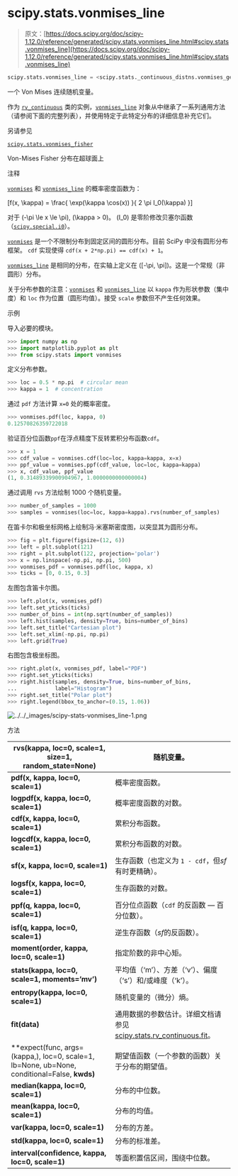 # scipy.stats.vonmises_line

> 原文：[https://docs.scipy.org/doc/scipy-1.12.0/reference/generated/scipy.stats.vonmises_line.html#scipy.stats.vonmises_line](https://docs.scipy.org/doc/scipy-1.12.0/reference/generated/scipy.stats.vonmises_line.html#scipy.stats.vonmises_line)

```py
scipy.stats.vonmises_line = <scipy.stats._continuous_distns.vonmises_gen object>
```

一个 Von Mises 连续随机变量。

作为 [`rv_continuous`](https://docs.scipy.org/doc/scipy-1.12.0/reference/generated/scipy.stats.rv_continuous.html#scipy.stats.rv_continuous "scipy.stats.rv_continuous") 类的实例，[`vonmises_line`](#scipy.stats.vonmises_line "scipy.stats.vonmises_line") 对象从中继承了一系列通用方法（请参阅下面的完整列表），并使用特定于此特定分布的详细信息补充它们。

另请参见

[`scipy.stats.vonmises_fisher`](https://docs.scipy.org/doc/scipy-1.12.0/reference/generated/scipy.stats.vonmises_fisher.html#scipy.stats.vonmises_fisher "scipy.stats.vonmises_fisher")

Von-Mises Fisher 分布在超球面上

注释

[`vonmises`](https://docs.scipy.org/doc/scipy-1.12.0/reference/generated/scipy.stats.vonmises.html#scipy.stats.vonmises "scipy.stats.vonmises") 和 [`vonmises_line`](#scipy.stats.vonmises_line "scipy.stats.vonmises_line") 的概率密度函数为：

\[f(x, \kappa) = \frac{ \exp(\kappa \cos(x)) }{ 2 \pi I_0(\kappa) }\]

对于 \(-\pi \le x \le \pi\), \(\kappa > 0\)。 \(I_0\) 是零阶修改贝塞尔函数（[`scipy.special.i0`](https://docs.scipy.org/doc/scipy-1.12.0/reference/generated/scipy.special.i0.html#scipy.special.i0 "scipy.special.i0")）。

[`vonmises`](https://docs.scipy.org/doc/scipy-1.12.0/reference/generated/scipy.stats.vonmises.html#scipy.stats.vonmises "scipy.stats.vonmises") 是一个不限制分布到固定区间的圆形分布。目前 SciPy 中没有圆形分布框架。 `cdf` 实现使得 `cdf(x + 2*np.pi) == cdf(x) + 1`。

[`vonmises_line`](#scipy.stats.vonmises_line "scipy.stats.vonmises_line") 是相同的分布，在实轴上定义在 \([-\pi, \pi]\)。这是一个常规（非圆形）分布。

关于分布参数的注意：[`vonmises`](https://docs.scipy.org/doc/scipy-1.12.0/reference/generated/scipy.stats.vonmises.html#scipy.stats.vonmises "scipy.stats.vonmises") 和 [`vonmises_line`](#scipy.stats.vonmises_line "scipy.stats.vonmises_line") 以 `kappa` 作为形状参数（集中度）和 `loc` 作为位置（圆形均值）。接受 `scale` 参数但不产生任何效果。

示例

导入必要的模块。

```py
>>> import numpy as np
>>> import matplotlib.pyplot as plt
>>> from scipy.stats import vonmises 
```

定义分布参数。

```py
>>> loc = 0.5 * np.pi  # circular mean
>>> kappa = 1  # concentration 
```

通过 `pdf` 方法计算 `x=0` 处的概率密度。

```py
>>> vonmises.pdf(loc, kappa, 0)
0.12570826359722018 
```

验证百分位函数`ppf`在浮点精度下反转累积分布函数`cdf`。

```py
>>> x = 1
>>> cdf_value = vonmises.cdf(loc=loc, kappa=kappa, x=x)
>>> ppf_value = vonmises.ppf(cdf_value, loc=loc, kappa=kappa)
>>> x, cdf_value, ppf_value
(1, 0.31489339900904967, 1.0000000000000004) 
```

通过调用 `rvs` 方法绘制 1000 个随机变量。

```py
>>> number_of_samples = 1000
>>> samples = vonmises(loc=loc, kappa=kappa).rvs(number_of_samples) 
```

在笛卡尔和极坐标网格上绘制冯·米塞斯密度图，以突显其为圆形分布。

```py
>>> fig = plt.figure(figsize=(12, 6))
>>> left = plt.subplot(121)
>>> right = plt.subplot(122, projection='polar')
>>> x = np.linspace(-np.pi, np.pi, 500)
>>> vonmises_pdf = vonmises.pdf(loc, kappa, x)
>>> ticks = [0, 0.15, 0.3] 
```

左图包含笛卡尔图。

```py
>>> left.plot(x, vonmises_pdf)
>>> left.set_yticks(ticks)
>>> number_of_bins = int(np.sqrt(number_of_samples))
>>> left.hist(samples, density=True, bins=number_of_bins)
>>> left.set_title("Cartesian plot")
>>> left.set_xlim(-np.pi, np.pi)
>>> left.grid(True) 
```

右图包含极坐标图。

```py
>>> right.plot(x, vonmises_pdf, label="PDF")
>>> right.set_yticks(ticks)
>>> right.hist(samples, density=True, bins=number_of_bins,
...            label="Histogram")
>>> right.set_title("Polar plot")
>>> right.legend(bbox_to_anchor=(0.15, 1.06)) 
```

![../../_images/scipy-stats-vonmises_line-1.png](../Images/0730a06b59295953e2d68f4de735fc6d.png)

方法

| **rvs(kappa, loc=0, scale=1, size=1, random_state=None)** | 随机变量。 |
| --- | --- |
| **pdf(x, kappa, loc=0, scale=1)** | 概率密度函数。 |
| **logpdf(x, kappa, loc=0, scale=1)** | 概率密度函数的对数。 |
| **cdf(x, kappa, loc=0, scale=1)** | 累积分布函数。 |
| **logcdf(x, kappa, loc=0, scale=1)** | 累积分布函数的对数。 |
| **sf(x, kappa, loc=0, scale=1)** | 生存函数（也定义为 `1 - cdf`，但*sf*有时更精确）。 |
| **logsf(x, kappa, loc=0, scale=1)** | 生存函数的对数。 |
| **ppf(q, kappa, loc=0, scale=1)** | 百分位点函数（`cdf` 的反函数 — 百分位数）。 |
| **isf(q, kappa, loc=0, scale=1)** | 逆生存函数（*sf*的反函数）。 |
| **moment(order, kappa, loc=0, scale=1)** | 指定阶数的非中心矩。 |
| **stats(kappa, loc=0, scale=1, moments=’mv’)** | 平均值（‘m’）、方差（‘v’）、偏度（‘s’）和/或峰度（‘k’）。 |
| **entropy(kappa, loc=0, scale=1)** | 随机变量的（微分）熵。 |
| **fit(data)** | 通用数据的参数估计。详细文档请参见 [scipy.stats.rv_continuous.fit](https://docs.scipy.org/doc/scipy/reference/generated/scipy.stats.rv_continuous.fit.html#scipy.stats.rv_continuous.fit)。 |
| **expect(func, args=(kappa,), loc=0, scale=1, lb=None, ub=None, conditional=False, **kwds)** | 期望值函数（一个参数的函数）关于分布的期望值。 |
| **median(kappa, loc=0, scale=1)** | 分布的中位数。 |
| **mean(kappa, loc=0, scale=1)** | 分布的均值。 |
| **var(kappa, loc=0, scale=1)** | 分布的方差。 |
| **std(kappa, loc=0, scale=1)** | 分布的标准差。 |
| **interval(confidence, kappa, loc=0, scale=1)** | 等面积置信区间，围绕中位数。 |
